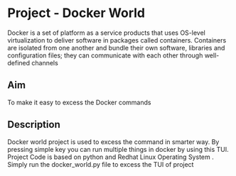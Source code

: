 # Project - Docker World
Docker is a set of platform as a service products that uses OS-level virtualization to deliver software in packages called containers. Containers are isolated from one another and bundle their own software, libraries and configuration files; they can communicate with each other through well-defined channels

## Aim  
To make it easy to excess the Docker commands

## Description 
Docker world project is used to excess the command in smarter way. By pressing simple key you can run multiple things in docker by using this TUI. Project Code is based on python and Redhat Linux Operating System . Simply run the docker_world.py file to excess the TUI of project 
